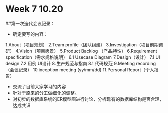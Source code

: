 # Week 7 10.20

##第一次迭代会议记录：

* 确定要写的内容：

1.About（项目规划）
2.Team profile（团队组建）
3.Investigation（项目前期调研）
4.Vision（项目愿景）
5.Product Backlog （产品特性）
6.Requirement specification（需求规格说明）
6.1 Usecase Diagram
7.Design（设计）
7.1 UI design
7.2 用例 UI设计
8.生产规范与指南
8.1 代码规范 
9.Meeting recording（会议记录）
10.inception meeting (yy/mm/dd)
11.Personal Report（个人报告）

* 交流了目前大家学习的内容
* 针对于原来的分工做细化的调整。
* 对初步的数据库系统的ER模型图进行讨论，分析现有的数据库结构是否合理，达成共识

